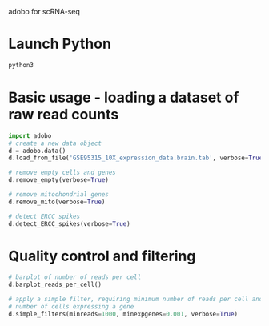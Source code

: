 adobo for scRNA-seq

# Launch Python
```bash
python3
```

# Basic usage - loading a dataset of raw read counts
```python
import adobo
# create a new data object
d = adobo.data()
d.load_from_file('GSE95315_10X_expression_data.brain.tab', verbose=True, column_id=True)

# remove empty cells and genes
d.remove_empty(verbose=True)

# remove mitochondrial genes
d.remove_mito(verbose=True)

# detect ERCC spikes
d.detect_ERCC_spikes(verbose=True)
```

# Quality control and filtering
```python
# barplot of number of reads per cell
d.barplot_reads_per_cell()

# apply a simple filter, requiring minimum number of reads per cell and a minimum
# number of cells expressing a gene
d.simple_filters(minreads=1000, minexpgenes=0.001, verbose=True)
```
